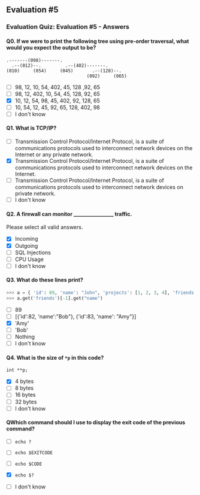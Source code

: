 ## Evaluation #5
### Evaluation Quiz: Evaluation #5 - Answers

#### Q0. If we were to print the following tree using pre-order traversal, what would you expect the output to be?
```console
.-------(098)-------.
  .--(012)--.         .--(402)-------.
(010)     (054)     (045)       .--(128)--.
                              (092)     (065)
```
- [ ] 98, 12, 10, 54, 402, 45, 128 ,92, 65
- [ ] 98, 12, 402, 10, 54, 45, 128, 92, 65
- [x] 10, 12, 54, 98, 45, 402, 92, 128, 65
- [ ] 10, 54, 12, 45, 92, 65, 128, 402, 98
- [ ] I don't know

#### Q1. What is TCP/IP?
- [ ] Transmission Control Protocol/Internet Protocol, is a suite of communications protocols used to interconnect network devices on the Internet or any private network.
- [x] Transmission Control Protocol/Internet Protocol, is a suite of communications protocols used to interconnect network devices on the Internet.
- [ ] Transmission Control Protocol/Internet Protocol, is a suite of communications protocols used to interconnect network devices on private network.
- [ ] I don't know

#### Q2. A firewall can monitor ________________ traffic.
Please select all valid answers.
- [x] Incoming
- [x] Outgoing
- [ ] SQL Injections
- [ ] CPU Usage
- [ ] I don't know

#### Q3. What do these lines print?
```python
>>> a = { 'id': 89, 'name': "John", 'projects': [1, 2, 3, 4], 'friends': [ { 'id': 82, 'name': "Bob" }, { 'id': 83, 'name': "Amy" } ] }
>>> a.get('friends')[-1].get("name")
```
- [ ] 89
- [ ] [{'id':82, 'name':"Bob"}, {'id':83, 'name': "Amy"}]
- [x] 'Amy'
- [ ] 'Bob'
- [ ] Nothing
- [ ] I don't know

#### Q4. What is the size of `*p` in this code?
`int **p;`
- [x] 4 bytes
- [ ] 8 bytes
- [ ] 16 bytes
- [ ] 32 bytes
- [ ] I don't know

#### QWhich command should I use to display the exit code of the previous command?
- [ ] `echo ?`
- [ ] `echo $EXITCODE`
- [ ] `echo $CODE`
- [x] `echo $?`
- [ ] I don't know












